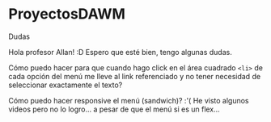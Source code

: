 # ProyectosDAWM

Dudas

Hola profesor Allan! :D 
Espero que esté bien, tengo algunas dudas.

Cómo puedo hacer para que cuando hago click en el área cuadrado ```<li>``` de cada opción del menú me lleve al link referenciado y no tener necesidad de seleccionar exactamente el texto? 

Cómo puedo hacer responsive el menú (sandwich)? :'(
He visto algunos videos pero no lo logro... a pesar de que el menú si es un flex...

